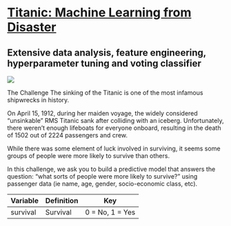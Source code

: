 # [Titanic: Machine Learning from Disaster](https://www.kaggle.com/c/titanic)

## Extensive data analysis, feature engineering, hyperparameter tuning and voting classifier

![](https://miro.medium.com/max/2560/1*RR8hZmZBIX7YMjfeLTn_ww.jpeg)

The Challenge
The sinking of the Titanic is one of the most infamous shipwrecks in history.

On April 15, 1912, during her maiden voyage, the widely considered “unsinkable” RMS Titanic sank after colliding with an iceberg. Unfortunately, there weren’t enough lifeboats for everyone onboard, resulting in the death of 1502 out of 2224 passengers and crew.

While there was some element of luck involved in surviving, it seems some groups of people were more likely to survive than others.

In this challenge, we ask you to build a predictive model that answers the question: “what sorts of people were more likely to survive?” using passenger data (ie name, age, gender, socio-economic class, etc).

| Variable | Definition | Key |
| ---------| ---------- | --- |
| survival | Survival | 0 = No, 1 = Yes |
